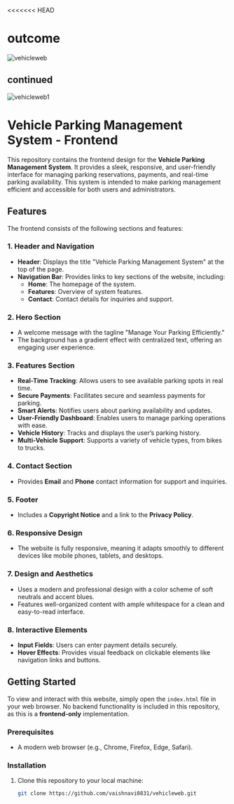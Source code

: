 <<<<<<< HEAD
# outcome

![vehicleweb](https://github.com/user-attachments/assets/ef6ebc86-b5a2-4d3b-aab4-c23b9abdc8ac)


## continued ##

![vehicleweb1](https://github.com/user-attachments/assets/d2f223ad-ea3f-4daa-bd19-85b2f12a6586)


# Vehicle Parking Management System - Frontend

This repository contains the frontend design for the **Vehicle Parking Management System**. It provides a sleek, responsive, and user-friendly interface for managing parking reservations, payments, and real-time parking availability. This system is intended to make parking management efficient and accessible for both users and administrators.

## Features

The frontend consists of the following sections and features:

### 1. **Header and Navigation**
   - **Header**: Displays the title "Vehicle Parking Management System" at the top of the page.
   - **Navigation Bar**: Provides links to key sections of the website, including:
     - **Home**: The homepage of the system.
     - **Features**: Overview of system features.
     - **Contact**: Contact details for inquiries and support.

### 2. **Hero Section**
   - A welcome message with the tagline "Manage Your Parking Efficiently."
   - The background has a gradient effect with centralized text, offering an engaging user experience.

### 3. **Features Section**
   - **Real-Time Tracking**: Allows users to see available parking spots in real time.
   - **Secure Payments**: Facilitates secure and seamless payments for parking.
   - **Smart Alerts**: Notifies users about parking availability and updates.
   - **User-Friendly Dashboard**: Enables users to manage parking operations with ease.
   - **Vehicle History**: Tracks and displays the user’s parking history.
   - **Multi-Vehicle Support**: Supports a variety of vehicle types, from bikes to trucks.

### 4. **Contact Section**
   - Provides **Email** and **Phone** contact information for support and inquiries.

### 5. **Footer**
   - Includes a **Copyright Notice** and a link to the **Privacy Policy**.

### 6. **Responsive Design**
   - The website is fully responsive, meaning it adapts smoothly to different devices like mobile phones, tablets, and desktops.

### 7. **Design and Aesthetics**
   - Uses a modern and professional design with a color scheme of soft neutrals and accent blues.
   - Features well-organized content with ample whitespace for a clean and easy-to-read interface.

### 8. **Interactive Elements**
   - **Input Fields**: Users can enter payment details securely.
   - **Hover Effects**: Provides visual feedback on clickable elements like navigation links and buttons.

## Getting Started

To view and interact with this website, simply open the `index.html` file in your web browser. No backend functionality is included in this repository, as this is a **frontend-only** implementation.

### Prerequisites

- A modern web browser (e.g., Chrome, Firefox, Edge, Safari).
  
### Installation

1. Clone this repository to your local machine:
   ```bash
   git clone https://github.com/vaishnavi0831/vehicleweb.git

